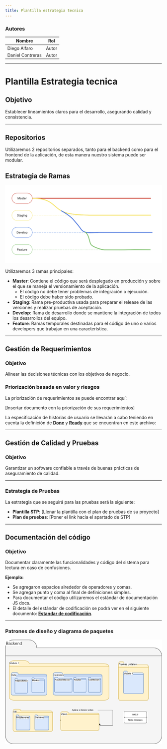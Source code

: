 ```yaml
---
title: Plantilla estrategia tecnica
---
```


### Autores

| Nombre           | Rol   |
| ---------------- | ----- |
| Diego Alfaro     | Autor |
| Daniel Contreras | Autor |

---

# Plantilla Estrategia tecnica

## Objetivo

Establecer lineamientos claros para el desarrollo, asegurando calidad y consistencia.

---

## Repositorios

Utilizaremos 2 repositorios separados, tanto para el backend como para el frontend de la aplicación, de esta manera nuestro sistema puede ser modular.

## Estrategia de Ramas

![alt text](Manejo-de-ramas.png)

Utilizaremos 3 ramas principales:

- **Master**: Contiene el código que será desplegado en producción y sobre el que se maneja el versionamiento de la aplicación.
  - El código no debe tener problemas de integración o ejecución.
  - El código debe haber sido probado.
- **Staging**: Rama pre-productiva usada para preparar el release de las versiones y realizar pruebas de aceptación.
- **Develop**: Rama de desarrollo donde se mantiene la integración de todos los desarrollos del equipo.
- **Feature**: Ramas temporales destinadas para el código de uno o varios developers que trabajan en una característica.

---

## Gestión de Requerimientos

### Objetivo

Alinear las decisiones técnicas con los objetivos de negocio.

### Priorización basada en valor y riesgos

La priorización de requerimientos se puede encontrar aquí:

[Insertar documento con la priorización de sus requerimientos]

La especificación de historias de usuario se llevarán a cabo teniendo en cuenta la definición de [**Done**](../definicion-de-done.md) y [**Ready**](../definicion-de-ready.md) que se encuentran en este archivo:

---

## Gestión de Calidad y Pruebas

### Objetivo

Garantizar un software confiable a través de buenas prácticas de aseguramiento de calidad.

---

### Estrategia de Pruebas

La estrategia que se seguirá para las pruebas será la siguiente:

- **Plantilla STP**: [Llenar la plantilla con el plan de pruebas de su proyecto]
- **Plan de pruebas**: [Poner el link hacia el apartado de STP]

---

## Documentación del código

### Objetivo

Documentar claramente las funcionalidades y código del sistema para lectura en caso de confusiones.

**Ejemplo:**

- Se agregaron espacios alrededor de operadores y comas.
- Se agregan punto y coma al final de definiciones simples.
- Para documentar el código utilizaremos el estándar de documentación JS docs.
- El detalle del estándar de codificación se podrá ver en el siguiente documento: [**Estandar de codificación**](../guias/standards/general.md).

---

### Patrones de diseño y diagrama de paquetes

![alt text](plantilla-diagrama-de-paquetes.png)
